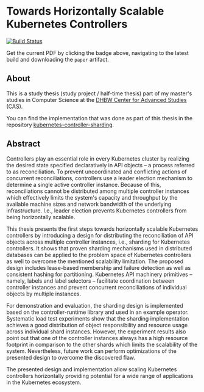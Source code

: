 # Towards Horizontally Scalable Kubernetes Controllers

[![Build Status](https://github.com/timebertt/thesis-controller-sharding/actions/workflows/build.yaml/badge.svg)](https://github.com/timebertt/thesis-controller-sharding/actions/workflows/build.yaml)

Get the current PDF by clicking the badge above️, navigating to the latest build and downloading the `paper` artifact.

## About

This is a study thesis (study project / half-time thesis) part of my master's studies in Computer Science at the [DHBW Center for Advanced Studies](https://www.cas.dhbw.de/) (CAS).

You can find the implementation that was done as part of this thesis in the repository [kubernetes-controller-sharding](https://github.com/timebertt/kubernetes-controller-sharding).

## Abstract

Controllers play an essential role in every Kubernetes cluster by realizing the desired state specified declaratively in API objects – a process referred to as reconciliation.
To prevent uncoordinated and conflicting actions of concurrent reconciliations, controllers use a leader election mechanism to determine a single active controller instance.
Because of this, reconciliations cannot be distributed among multiple controller instances which effectively limits the system's capacity and throughput by the available machine sizes and network bandwidth of the underlying infrastructure.
I.e., leader election prevents Kubernetes controllers from being horizontally scalable.

This thesis presents the first steps towards horizontally scalable Kubernetes controllers by introducing a design for distributing the reconciliation of API objects across multiple controller instances, i.e., sharding for Kubernetes controllers.
It shows that proven sharding mechanisms used in distributed databases can be applied to the problem space of Kubernetes controllers as well to overcome the mentioned scalability limitation.
The proposed design includes lease-based membership and failure detection as well as consistent hashing for partitioning.
Kubernetes API machinery primitives – namely, labels and label selectors – facilitate coordination between controller instances and prevent concurrent reconciliations of individual objects by multiple instances.

For demonstration and evaluation, the sharding design is implemented based on the controller-runtime library and used in an example operator.
Systematic load test experiments show that the sharding implementation achieves a good distribution of object responsibility and resource usage across individual shard instances.
However, the experiment results also point out that one of the controller instances always has a high resource footprint in comparison to the other shards which limits the scalability of the system.
Nevertheless, future work can perform optimizations of the presented design to overcome the discovered flaw.

The presented design and implementation allow scaling Kubernetes controllers horizontally providing potential for a wide range of applications in the Kubernetes ecosystem.
